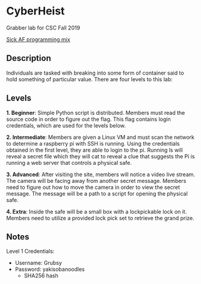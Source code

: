 # CyberHeist
Grabber lab for CSC Fall 2019

[Sick AF programming mix](https://www.youtube.com/watch?v=XrisCsNzOlo)
## Description 
Individuals are tasked with breaking into some form of container said to hold something of particular value. There are four levels to this lab:

## Levels
**1. Beginner**: Simple Python script is distributed. Members must read the source code in order to figure out the flag. This flag contains login credentials, which are used for the levels below.

**2. Intermediate**: Members are given a Linux VM and must scan the network to determine a raspberry pi with SSH is running. Using the credentials obtained in the first level, they are able to login to the pi. Running ls will reveal a secret file which they will cat to reveal a clue that suggests the Pi is running a web server that controls a physical safe.

**3. Advanced**: After visiting the site, members will notice a video live stream. The camera will be facing away from another secret message. Members need to figure out how to move the camera in order to view the secret message. The message will be a path to a script for opening the physical safe.

**4. Extra**: Inside the safe will be a small box with a lockpickable lock on it. Members need to utilize a provided lock pick set to retrieve the grand prize.

## Notes
Level 1 Credentials:
* Username: Grubsy
* Password: yakisobanoodles
  * SHA256 hash
